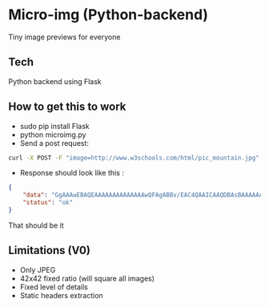 # Micro-img (Python-backend)

Tiny image previews for everyone

## Tech

Python backend using Flask

## How to get this to work

- sudo pip install Flask
- python microimg.py
- Send a post request:

```bash
curl -X POST -F "image=http://www.w3schools.com/html/pic_mountain.jpg" "http://localhost:5000/v0/"
```

- Response should look like this :

```json
{
    "data": "GgAAAwEBAQEAAAAAAAAAAAAAAwQFAgABBv/EAC4QAAICAAQDBAsBAAAAAAAAAAECAAMEESExBRJR\nFDJhkQYTIiMzQUJScXKBsf/EABcBAQEBAQAAAAAAAAAAAAAAAAEDAAL/xAAaEQEBAQEAAwAAAAAA\nAAAAAAAAARExAyFB/9oADAMBAAIRAxEAPwD6adFFxyHdWhFxVR+rL8xyjYMSBOzzGkk8Q4wmHxC1\nBCwGrHqPCLLx5V5iE/XM/wCzMt2WrTWXtYKo3Jkh/SJVdguHJAOQPNvFuIcR7fSK6yFQNmQTqZP7\nNb8nWGsqreIQWyaHhEt3zMrrgLiutqN1XKIRzHPzleusTO8neu5x6DkpEEbNd2849RVWlS3XVNYp\nfIqPty384IpQxJXBtynUe8O0M06MCZpczNV90QoAlEy99TOVCDMgdRBphLHu5HBUbk+ExjfjmNU+\n1gELannOpkrfak43ZcMNh+SotodQdQTEPWnxh8T3f7BgaCHj+0V//9k=\n",
    "status": "ok"
}
```

That should be it

## Limitations (V0)

+ Only JPEG
+ 42x42 fixed ratio (will square all images)
+ Fixed level of details
+ Static headers extraction
